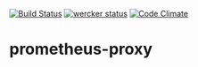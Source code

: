 [![Build Status](https://travis-ci.org/pambrose/prometheus-proxy.svg?branch=master)](https://travis-ci.org/pambrose/prometheus-proxy)
[![wercker status](https://app.wercker.com/status/ee27255e6d8fd35328b235ce2fd960bd/s/master "wercker status")](https://app.wercker.com/project/byKey/ee27255e6d8fd35328b235ce2fd960bd)
[![Code Climate](https://codeclimate.com/github/pambrose/prometheus-proxy/badges/gpa.svg)](https://codeclimate.com/github/pambrose/prometheus-proxy)

# prometheus-proxy
